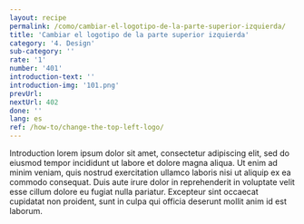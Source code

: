 ```yaml
---
layout: recipe
permalink: /como/cambiar-el-logotipo-de-la-parte-superior-izquierda/
title: 'Cambiar el logotipo de la parte superior izquierda'
category: '4. Design'
sub-category: ''
rate: '1'
number: '401'
introduction-text: ''
introduction-img: '101.png'
prevUrl: 
nextUrl: 402
done: ''
lang: es
ref: /how-to/change-the-top-left-logo/
---
```


Introduction lorem ipsum dolor sit amet, consectetur adipiscing elit, sed do eiusmod tempor incididunt ut labore et dolore magna aliqua. Ut enim ad minim veniam, quis nostrud exercitation ullamco laboris nisi ut aliquip ex ea commodo consequat. Duis aute irure dolor in reprehenderit in voluptate velit esse cillum dolore eu fugiat nulla pariatur. Excepteur sint occaecat cupidatat non proident, sunt in culpa qui officia deserunt mollit anim id est laborum.

